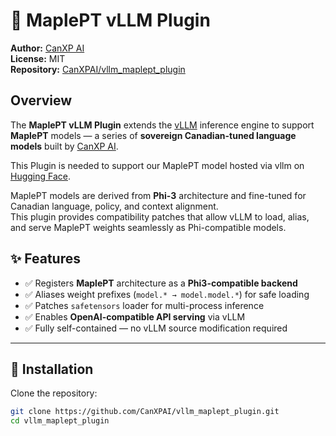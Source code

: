 # 🍁 MaplePT vLLM Plugin

**Author:** [CanXP AI](https://canxp.ai)  
**License:** MIT  
**Repository:** [CanXPAI/vllm_maplept_plugin](https://github.com/CanXPAI/vllm_maplept_plugin)

## Overview

The **MaplePT vLLM Plugin** extends the [vLLM](https://github.com/vllm-project/vllm) inference engine to support **MaplePT** models — a series of **sovereign Canadian-tuned language models** built by [CanXP AI](https://canxp.ai).

This Plugin is needed to support our MaplePT model hosted via vllm on [Hugging Face](https://huggingface.co/canxp-ai/canxpai-maplept-mini-v1).

MaplePT models are derived from **Phi-3** architecture and fine-tuned for Canadian language, policy, and context alignment.  
This plugin provides compatibility patches that allow vLLM to load, alias, and serve MaplePT weights seamlessly as Phi-compatible models.

## ✨ Features

- ✅ Registers **MaplePT** architecture as a **Phi3-compatible backend**  
- ✅ Aliases weight prefixes (`model.* → model.model.*`) for safe loading  
- ✅ Patches `safetensors` loader for multi-process inference  
- ✅ Enables **OpenAI-compatible API serving** via vLLM  
- ✅ Fully self-contained — no vLLM source modification required  

---

## 🧩 Installation

Clone the repository:

```bash
git clone https://github.com/CanXPAI/vllm_maplept_plugin.git
cd vllm_maplept_plugin

